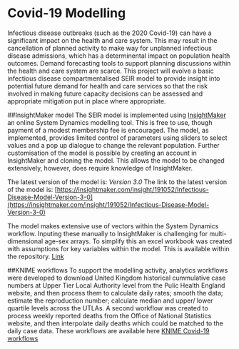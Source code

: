 Covid-19 Modelling
==================

Infectious disease outbreaks (such as the 2020 Covid-19) can have a significant impact on the health and care system. This may result in the cancellation of planned activity to make way for unplanned infectious disease admissions, which has a determinental impact on population health outcomes. Demand forecasting tools to support planning discussions within the health and care system are scarce. This project will evolve a basic infectious disease compartmentalised SEIR model to provide insight into potential future demand for health and care services so that the risk involved in making future capacity decisions can be assessed and appropriate mitigation put in place where appropriate.

##InsightMaker model
The SEIR model is implemented using [InsightMaker](https://insightmaker.com/) an online System Dynamics modelling tool. This is free to use, though payment of a modest membership fee is encouraged. The model, as implemented, provides limited control of parameters using sliders to select values and a pop up dialogue to change the relevant population. Further customisation of the model is possible by creating an account in InsightMaker and cloning the model. This allows the model to be changed extensively, however, does require knowledge of InsightMaker.

The latest version of the model is: *Version 3.0*
The link to the latest version of the model is: [https://insightmaker.com/insight/191052/Infectious-Disease-Model-Version-3-0](https://insightmaker.com/insight/191052/Infectious-Disease-Model-Version-3-0)

The model makes extensive use of vectors within the System Dynamics workflow. Inputing these manually to InsightMaker is challenging for multi-dimensional age-sex arrays. To simplify this an excel workbook was created with assumptions for key variables within the model. This is available within the repository.
[Link](../blob)

##KNIME workflows
To support the modelling activity, analytics workflows were developed to download United Kingdom historical cummulative case numbers at Upper Tier Local Authority level from the Pulic Health England website, and then process them to calculate daily rates; smooth the data; estimate the reproduction number; calculate median and upper/ lower quartile levels across the UTLAs. A second workflow was created to process weekly reported deaths from the Office of National Statistics website, and then interpolate daily deaths which could be matched to the daily case data. These workflows are available here [KNIME Covid-19 workflows](https://hub.knime.com/diaazul/spaces/Public/latest/Covid-19/)


